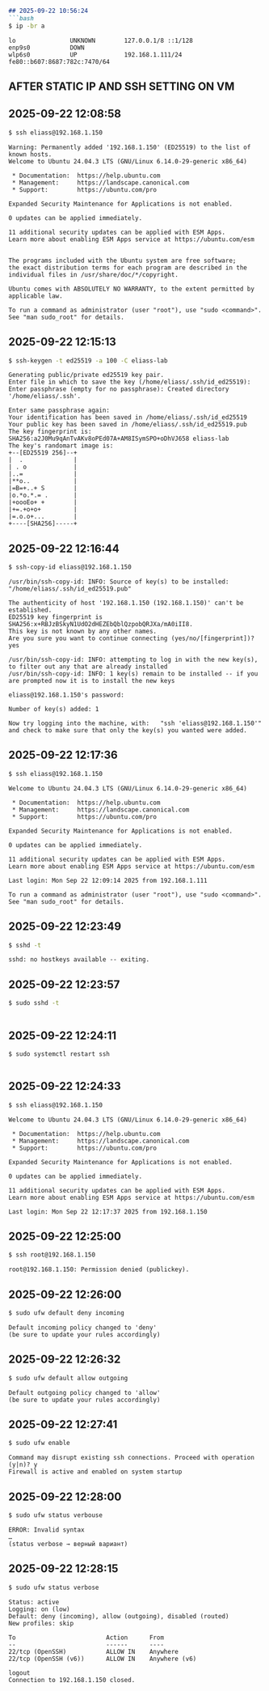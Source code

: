 ````markdown
## 2025-09-22 10:56:24
```bash
$ ip -br a
````

```
lo               UNKNOWN        127.0.0.1/8 ::1/128 
enp9s0           DOWN           
wlp6s0           UP             192.168.1.111/24 fe80::b607:8687:782c:7470/64 
```

## AFTER STATIC IP AND SSH SETTING ON VM

## 2025-09-22 12:08:58

```bash
$ ssh eliass@192.168.1.150
```

```
Warning: Permanently added '192.168.1.150' (ED25519) to the list of known hosts.
Welcome to Ubuntu 24.04.3 LTS (GNU/Linux 6.14.0-29-generic x86_64)

 * Documentation:  https://help.ubuntu.com
 * Management:     https://landscape.canonical.com
 * Support:        https://ubuntu.com/pro

Expanded Security Maintenance for Applications is not enabled.

0 updates can be applied immediately.

11 additional security updates can be applied with ESM Apps.
Learn more about enabling ESM Apps service at https://ubuntu.com/esm


The programs included with the Ubuntu system are free software;
the exact distribution terms for each program are described in the
individual files in /usr/share/doc/*/copyright.

Ubuntu comes with ABSOLUTELY NO WARRANTY, to the extent permitted by
applicable law.

To run a command as administrator (user "root"), use "sudo <command>".
See "man sudo_root" for details.
```

## 2025-09-22 12:15:13

```bash
$ ssh-keygen -t ed25519 -a 100 -C eliass-lab
```

```
Generating public/private ed25519 key pair.
Enter file in which to save the key (/home/eliass/.ssh/id_ed25519): 
Enter passphrase (empty for no passphrase): Created directory '/home/eliass/.ssh'.

Enter same passphrase again: 
Your identification has been saved in /home/eliass/.ssh/id_ed25519
Your public key has been saved in /home/eliass/.ssh/id_ed25519.pub
The key fingerprint is:
SHA256:a2J0Mu9qAnTvAKv8oPEd07A+AM8ISymSPO+oDhVJ658 eliass-lab
The key's randomart image is:
+--[ED25519 256]--+
|  .              |
| . o             |
|..=              |
|**o..            |
|=B=+..+ S        |
|o.*o.*.= .       |
|+oooEo+ +        |
|+=.+o+o+         |
|=.o.o+...        |
+----[SHA256]-----+
```

## 2025-09-22 12:16:44

```bash
$ ssh-copy-id eliass@192.168.1.150
```

```
/usr/bin/ssh-copy-id: INFO: Source of key(s) to be installed: "/home/eliass/.ssh/id_ed25519.pub"

The authenticity of host '192.168.1.150 (192.168.1.150)' can't be established.
ED25519 key fingerprint is SHA256:x+RBJzBSkyN1UdO2dHEZEbQblQzpobQRJXa/mA0iII8.
This key is not known by any other names.
Are you sure you want to continue connecting (yes/no/[fingerprint])? yes

/usr/bin/ssh-copy-id: INFO: attempting to log in with the new key(s), to filter out any that are already installed
/usr/bin/ssh-copy-id: INFO: 1 key(s) remain to be installed -- if you are prompted now it is to install the new keys

eliass@192.168.1.150's password: 

Number of key(s) added: 1

Now try logging into the machine, with:   "ssh 'eliass@192.168.1.150'"
and check to make sure that only the key(s) you wanted were added.
```

## 2025-09-22 12:17:36

```bash
$ ssh eliass@192.168.1.150
```

```
Welcome to Ubuntu 24.04.3 LTS (GNU/Linux 6.14.0-29-generic x86_64)

 * Documentation:  https://help.ubuntu.com
 * Management:     https://landscape.canonical.com
 * Support:        https://ubuntu.com/pro

Expanded Security Maintenance for Applications is not enabled.

0 updates can be applied immediately.

11 additional security updates can be applied with ESM Apps.
Learn more about enabling ESM Apps service at https://ubuntu.com/esm

Last login: Mon Sep 22 12:09:14 2025 from 192.168.1.111

To run a command as administrator (user "root"), use "sudo <command>".
See "man sudo_root" for details.
```

## 2025-09-22 12:23:49

```bash
$ sshd -t
```

```
sshd: no hostkeys available -- exiting.
```

## 2025-09-22 12:23:57

```bash
$ sudo sshd -t
```

```
```

## 2025-09-22 12:24:11

```bash
$ sudo systemctl restart ssh
```

```
```

## 2025-09-22 12:24:33

```bash
$ ssh eliass@192.168.1.150
```

```
Welcome to Ubuntu 24.04.3 LTS (GNU/Linux 6.14.0-29-generic x86_64)

 * Documentation:  https://help.ubuntu.com
 * Management:     https://landscape.canonical.com
 * Support:        https://ubuntu.com/pro

Expanded Security Maintenance for Applications is not enabled.

0 updates can be applied immediately.

11 additional security updates can be applied with ESM Apps.
Learn more about enabling ESM Apps service at https://ubuntu.com/esm

Last login: Mon Sep 22 12:17:37 2025 from 192.168.1.150
```

## 2025-09-22 12:25:00

```bash
$ ssh root@192.168.1.150
```

```
root@192.168.1.150: Permission denied (publickey).
```

## 2025-09-22 12:26:00

```bash
$ sudo ufw default deny incoming
```

```
Default incoming policy changed to 'deny'
(be sure to update your rules accordingly)
```

## 2025-09-22 12:26:32

```bash
$ sudo ufw default allow outgoing
```

```
Default outgoing policy changed to 'allow'
(be sure to update your rules accordingly)
```

## 2025-09-22 12:27:41

```bash
$ sudo ufw enable
```

```
Command may disrupt existing ssh connections. Proceed with operation (y|n)? y
Firewall is active and enabled on system startup
```

## 2025-09-22 12:28:00

```bash
$ sudo ufw status verbouse
```

```
ERROR: Invalid syntax
…
(status verbose → верный вариант)
```

## 2025-09-22 12:28:15

```bash
$ sudo ufw status verbose
```

```
Status: active
Logging: on (low)
Default: deny (incoming), allow (outgoing), disabled (routed)
New profiles: skip

To                         Action      From
--                         ------      ----
22/tcp (OpenSSH)           ALLOW IN    Anywhere
22/tcp (OpenSSH (v6))      ALLOW IN    Anywhere (v6)
```

```
logout
Connection to 192.168.1.150 closed.
```

```
```

